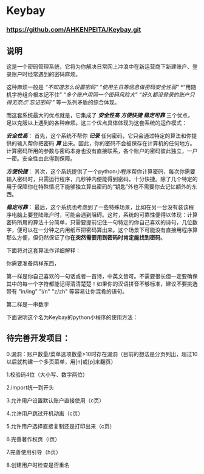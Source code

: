 # Keybay

### https://github.com/AHKENPEITA/Keybay.git

## 说明

这是一个密码管理系统，它将为你解决日常网上冲浪中在新运营商下新建账户、登录账户时经常遇到的密码麻烦。

这种麻烦一般是 *“不知道怎么设置密码”*   *“使用生日等信息做密码安全性弱”*   *“用随机字符组合根本记不住”   *“多个账户用同一个密码风险大”*   *“好久都没登录的账户只得无奈点‘忘记密码’”*   等一系列矛盾的综合体现。

而这套系统最大的优点就是，它集成了 ***安全性高*** ***方便快捷***  ***稳定可靠*** 三个优点，足以克服以上遇到的各种麻烦。这三个优点具体体现为这套系统的运作模式：

***安全性高***： 首先，这个系统不帮你 ***记录*** 任何密码，它只会通过特定的算法和你提供的输入帮你把密码 ***算*** 出来。因此，你的密码不会被保存在计算机的任何地方。计算密码所用的参数与密码本身也没有直接联系，各个账户的密码彼此独立，一户一密。安全性由此得到保障。

***方便快捷***： 其次，这个系统提供了一个python小程序帮你计算密码，每次你需要输入密码时，只需运行程序，几秒钟内便能得到密码，十分快捷。除了几个特定的用于保障你在特殊情况下能够独立算出密码的“钥匙”外也不需要你去记忆额外的东西。

***稳定可靠***： 最后，这个系统也考虑到了一些特殊场景，比如在另一台没有装该程序电脑上要登陆账户时，可能会遇到阻碍。这时，系统的可靠性便得以体现：计算密码所用的算法十分简单，只需要提前记住一句特定的你自己喜欢的诗句，几位数字，便可以在一分钟之内用纸币把密码算出来。这个场景下可能没有直接用程序算那么方便，但仍然保证了你**在突然需要用到密码时肯定能找到密码**。

下面将对这套算法作详细解释：

你需要准备两样东西，

第一样是你自己喜欢的一句话或者一首诗，中英文皆可。不需要很长但一定要确保其中的每一个字符都能记得清清楚楚！如果你的汉语拼音不够标准，建议不要挑选带有 "in/ing" "l/n" "z/zh" 等容易让你混肴的语句。

第二样是一串数字

下面说明这个名为Keybay的python小程序的使用方法：

## 待完善开发项目：

0.漏洞：账户数量/菜单选项数量>10时存在漏洞（目前的想法是分页列出，超过10以后就构建一个多页菜单，用[n]或[p]来翻页）

1.校验码4位（大小写、数字两位）

2.import统一到开头

3.允许用户设置默认账户直接使用（c页）

4.允许用户跳过开机动画（c页）

5.允许用户选择直接复制还是打印出来（c页）

6.完善著作权页（i页）

7.完善使用引导（h页）

8.创建用户时检查是否重名
